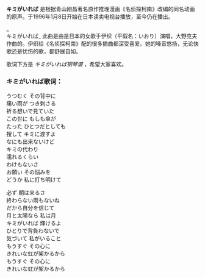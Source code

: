 

**キミがいれば** 是根据青山刚昌著名原作推理漫画《名侦探柯南》改编的同名动画的原声。于1996年1月8日开始在日本读卖电视台播放，至今仍在播出。

_  
キミがいれば_
此曲是由是日本的女歌手伊织（平假名：いおり）演唱，大野克夫作曲的。伊织给《名侦探柯南》配的很多插曲都深受喜爱。她的嗓音悠扬，无论快歌还是忧伤的歌，都舒展自如。

  
歌词下方是 _キミがいれば钢琴谱_ ，希望大家喜欢。

### キミがいれば歌词：

うつむく その背中に  
痛い雨が つき刺さる  
祈る想いで見ていた  
この世に もしも傘が  
たった ひとつだとしても  
捜して キミに渡すよ  
なにも出来ないけど  
キミの代わり  
濡れるくらい  
わけもないさ  
お願い その悩みを  
どうか 私に打ち明けて

必ず 朝は来るさ  
終わらない雨もないね  
だから自分を信じて  
月と太陽なら 私は月  
キミがいれば 輝けるよ  
ひとりで背負わないで  
気づいて 私がいること  
もうすぐ その心に  
きれいな虹が架かるから  
もうすぐ その心に  
きれいな虹が架かるから

